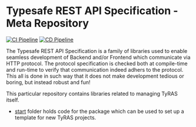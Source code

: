# Typesafe REST API Specification - Meta Repository

[![CI Pipeline](https://github.com/ty-ras/meta/actions/workflows/ci.yml/badge.svg)](https://github.com/ty-ras/meta/actions/workflows/ci.yml)
[![CD Pipeline](https://github.com/ty-ras/meta/actions/workflows/cd.yml/badge.svg)](https://github.com/ty-ras/meta/actions/workflows/cd.yml)

The Typesafe REST API Specification is a family of libraries used to enable seamless development of Backend and/or Frontend which communicate via HTTP protocol.
The protocol specification is checked both at compile-time and run-time to verify that communication indeed adhers to the protocol.
This all is done in such way that it does not make development tedious or boring, but instead robust and fun!

This particular repository contains libraries related to managing TyRAS itself.
- [start](./start) folder holds code for the package which can be used to set up a template for new TyRAS projects.